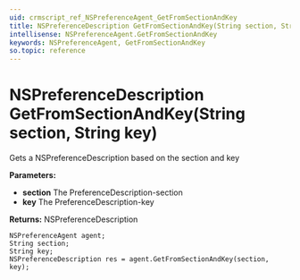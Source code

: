 ```yaml
---
uid: crmscript_ref_NSPreferenceAgent_GetFromSectionAndKey
title: NSPreferenceDescription GetFromSectionAndKey(String section, String key)
intellisense: NSPreferenceAgent.GetFromSectionAndKey
keywords: NSPreferenceAgent, GetFromSectionAndKey
so.topic: reference
---
```


# NSPreferenceDescription GetFromSectionAndKey(String section, String key)

Gets a NSPreferenceDescription based on the section and key

**Parameters:**
 - **section** The PreferenceDescription-section
 - **key** The PreferenceDescription-key

**Returns:** NSPreferenceDescription

```crmscript
NSPreferenceAgent agent;
String section;
String key;
NSPreferenceDescription res = agent.GetFromSectionAndKey(section, key);
```


